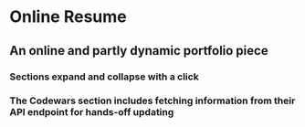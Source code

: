 # Online Resume

## An online and partly dynamic portfolio piece

### Sections expand and collapse with a click
### The Codewars section includes fetching information from their API endpoint for hands-off updating
